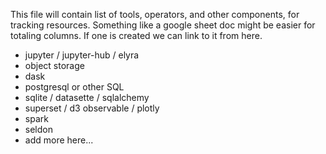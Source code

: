 This file will contain list of tools, operators, and other components, for tracking resources.
Something like a google sheet doc might be easier for totaling columns. If one is created we can link to it from here.

- jupyter / jupyter-hub / elyra
- object storage
- dask
- postgresql or other SQL
- sqlite / datasette / sqlalchemy
- superset / d3 observable / plotly
- spark
- seldon
- add more here...
